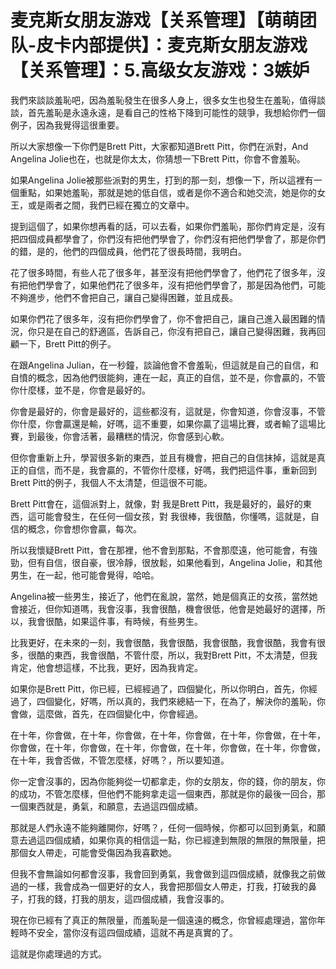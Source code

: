 # 麦克斯女朋友游戏【关系管理】【萌萌团队-皮卡内部提供】：麦克斯女朋友游戏【关系管理】：5.高级女友游戏：3嫉妒

我們來談談羞恥吧，因為羞恥發生在很多人身上，很多女生也發生在羞恥，值得談談，首先羞恥是永遠永遠，是看自己的性格下降到可能性的競爭，我想給你們一個例子，因為我覺得這很重要。

所以大家想像一下你們是Brett Pitt，大家都知道Brett Pitt，你們在派對，And Angelina Jolie也在，也就是你太太，你猜想一下Brett Pitt，你會不會羞恥。

如果Angelina Jolie被那些派對的男生，打到的那一刻，想像一下，所以這裡有一個重點，如果她羞恥，那就是她的低自信，或者是你不適合和她交流，她是你的女王，或是兩者之間，我們已經在獨立的文章中。

提到這個了，如果你想再看的話，可以去看，如果你們羞恥，那你們肯定是，沒有把四個成員都學會了，你們沒有把他們學會了，你們沒有把他們學會了，那是你們的錯，是的，他們的四個成員，他們花了很長時間，我明白。

花了很多時間，有些人花了很多年，甚至沒有把他們學會了，他們花了很多年，沒有把他們學會了，如果他們花了很多年，沒有把他們學會了，那是因為他們，可能不夠進步，他們不會把自己，讓自己變得困難，並且成長。

如果你們花了很多年，沒有把你們學會了，你不會把自己，讓自己進入最困難的情況，你只是在自己的舒適區，告訴自己，你沒有把自己，讓自己變得困難，我再回顧一下，Brett Pitt的例子。

在跟Angelina Julian，在一秒鐘，談論他會不會羞恥，但這就是自己的自信，和自憤的概念，因為他們很能夠，連在一起，真正的自信，並不是，你會贏的，不管你什麼樣，並不是，你會是最好的。

你會是最好的，你會是最好的，這些都沒有，這就是，你會知道，你會沒事，不管你什麼，你會贏還是輸，好嗎，這不重要，如果你贏了這場比賽，或者輸了這場比賽，到最後，你會活著，最糟糕的情況，你會感到心軟。

但你會重新上升，學習很多新的東西，並且有機會，把自己的自信抹掉，這就是真正的自信，而不是，我會贏的，不管你什麼樣，好嗎，我們把這件事，重新回到Brett Pitt的例子，我個人不太清楚，但這很不可能。

Brett Pitt會在，這個派對上，就像，對 我是Brett Pitt，我是最好的，最好的東西，這可能會發生，在任何一個女孩，對 我很棒，我很酷，你懂嗎，這就是，自信的概念，你會想你會贏，每次。

所以我懷疑Brett Pitt，會在那裡，他不會到那點，不會那麼遠，他可能會，有強勁，但有自信，很自豪，很冷靜，很放鬆，如果他看到，Angelina Jolie，和其他男生，在一起，他可能會覺得，哈哈。

Angelina被一些男生，接近了，他們在亂說，當然，她是個真正的女孩，當然她會接近，但你知道嗎，我會沒事，我會很酷，機會很低，他會是她最好的選擇，所以，我會很酷，如果這件事，有時候，有些男生。

比我更好，在未來的一刻，我會很酷，我會很酷，我會很酷，我會很酷，我會有很多，很酷的東西，我會很酷，不管什麼，所以，我對Brett Pitt，不太清楚，但我肯定，他會想這樣，不比我，更好，因為我肯定。

如果你是Brett Pitt，你已經，已經經過了，四個變化，所以你明白，首先，你經過了，四個變化，好嗎，所以真的，我們來總結一下，在為了，解決你的羞恥，你會做，這麼做，首先，在四個變化中，你會經過。

在十年，你會做，在十年，你會做，在十年，你會做，在十年，你會做，在十年，你會做，在十年，你會做，在十年，你會做，在十年，你會做，在十年，你會做，在十年，我會否做，不管怎麼樣，好嗎？，所以要知道。

你一定會沒事的，因為你能夠從一切都拿走，你的女朋友，你的錢，你的朋友，你的成功，不管怎麼樣，但他們不能夠拿走這一個東西，那就是你的最後一回合，那一個東西就是，勇氣，和願意，去過這四個成績。

那就是人們永遠不能夠離開你，好嗎？，任何一個時候，你都可以回到勇氣，和願意去過這四個成績，如果你真的相信這一點，你已經達到無限的無限的無限量，把那個女人帶走，可能會受傷因為我喜歡她。

但我不會無論如何都會沒事，我會回到勇氣，我會做到這四個成績，就像我之前做過的一樣，我會成為一個更好的女人，我會把那個女人帶走，打我，打破我的鼻子，打我的錢，打我的朋友，這四個成績，我會沒事的。

現在你已經有了真正的無限量，而羞恥是一個遠遠的概念，你曾經處理過，當你年輕時不安全，當你沒有這四個成績，這就不再是真實的了。

這就是你處理過的方式。